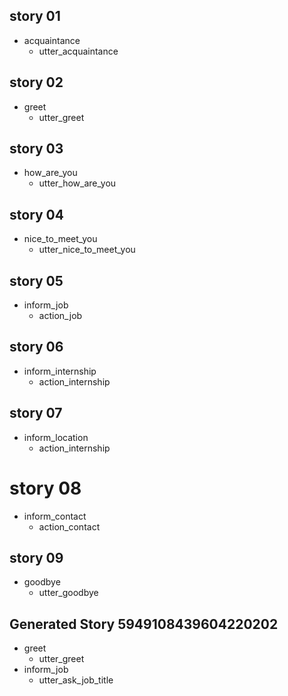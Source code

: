 ## story 01
* acquaintance
    - utter_acquaintance

## story 02
* greet
    - utter_greet

## story 03
* how_are_you
    - utter_how_are_you

## story 04 
* nice_to_meet_you
    - utter_nice_to_meet_you

## story 05
* inform_job
    - action_job

## story 06
* inform_internship
    - action_internship

## story 07 
* inform_location  
    - action_internship

# story 08
* inform_contact
    - action_contact

## story 09 
* goodbye
    - utter_goodbye

## Generated Story 5949108439604220202
* greet
    - utter_greet
* inform_job
    - utter_ask_job_title
